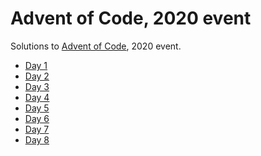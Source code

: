 Advent of Code, 2020 event
==========================

Solutions to [Advent of Code](https://adventofcode.com/2020), 2020 event.

* [Day 1](day-1-report-repair)
* [Day 2](day-2-password-philosophy)
* [Day 3](day-3-toboggan-trajecotry)
* [Day 4](day-4-passport-processing)
* [Day 5](day-5-binary-boarding)
* [Day 6](day-6-custom-customs)
* [Day 7](day-7-handy-haversacks)
* [Day 8](day-8-handheld-halting)
